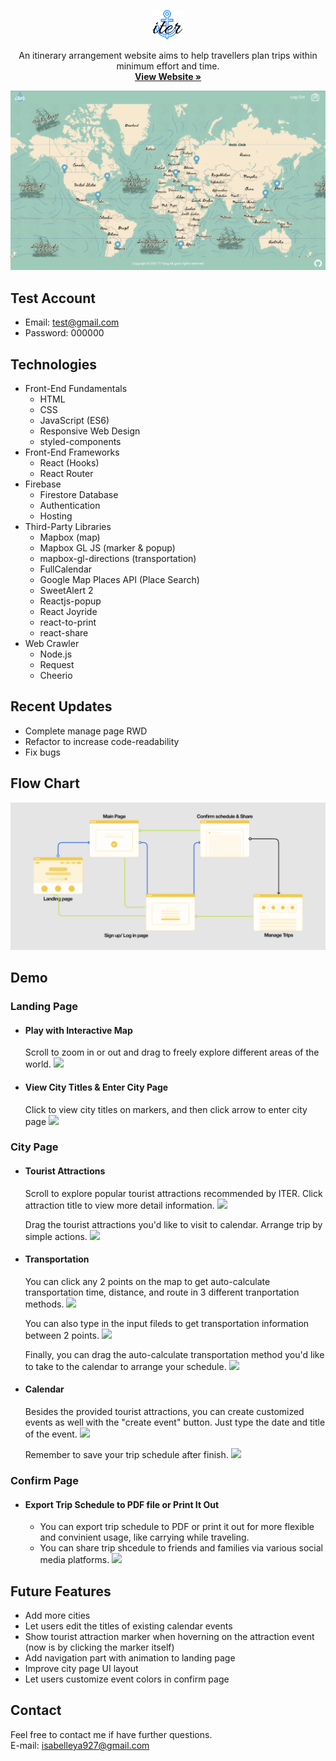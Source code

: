 <p align="center">
    <img src="./src/images/logo3.png" alt="Logo" width="50" >
  <p align="center">
   An itinerary arrangement website aims to help travellers plan trips within minimum effort and time.
    <br />
    <a href="https://iter-e3ef2.web.app/"><strong>View Website »</strong></a>
    <br />
    
  </p> 
</p>
<kbd  align="center">
    <a href="https://iter-e3ef2.web.app/">
        <img src="./src/images/mainPage.png" >
    </a>
</kbd>

## Test Account

- Email: test@gmail.com
- Password: 000000

## Technologies

- Front-End Fundamentals
  - HTML
  - CSS
  - JavaScript (ES6)
  - Responsive Web Design
  - styled-components
- Front-End Frameworks
  - React (Hooks)
  - React Router
- Firebase
  - Firestore Database
  - Authentication
  - Hosting
- Third-Party Libraries
  - Mapbox (map)
  - Mapbox GL JS (marker & popup)
  - mapbox-gl-directions (transportation)
  - FullCalendar
  - Google Map Places API (Place Search)
  - SweetAlert 2
  - Reactjs-popup
  - React Joyride
  - react-to-print
  - react-share
- Web Crawler
  - Node.js
  - Request
  - Cheerio

## Recent Updates

- Complete manage page RWD
- Refactor to increase code-readability
- Fix bugs

## Flow Chart

![](./src/images/flowChart.jpg)

## Demo

### Landing Page

- #### Play with Interactive Map

  Scroll to zoom in or out and drag to freely explore different areas of the world.
  <kbd>
  <img src="./src/images/interactiveMap.gif" >
  </kbd>

- #### View City Titles & Enter City Page

  Click to view city titles on markers, and then click arrow to enter city page
  <kbd>
  <img src="./src/images/mapClick.gif" >
  </kbd>

### City Page

- #### Tourist Attractions

  Scroll to explore popular tourist attractions recommended by ITER. Click attraction title to view more detail information.
  <kbd>
  <img src="./src/images/allTouristAttractions.gif" >
  </kbd>

  Drag the tourist attractions you'd like to visit to calendar. Arrange trip by simple actions.
  <kbd>
  <img src="./src/images/attractionEvent.gif" >
  </kbd>

- #### Transportation

  You can click any 2 points on the map to get auto-calculate transportation time, distance, and route in 3 different tranportation methods.
  <kbd>
  <img src="./src/images/transportationClick.gif" >
  </kbd>

  You can also type in the input fileds to get transportation information between 2 points.
  <kbd>
  <img src="./src/images/transportationType.gif" >
  </kbd>

  Finally, you can drag the auto-calculate transportation method you'd like to take to the calendar to arrange your schedule.
  <kbd>
  <img src="./src/images/transportationEvent.gif" >
  </kbd>

- #### Calendar

  Besides the provided tourist attractions, you can create customized events as well with the "create event" button. Just type the date and title of the event.
  <kbd>
  <img src="./src/images/createEvent.gif" >
  </kbd>

  Remember to save your trip schedule after finish.
  <kbd>
  <img src="./src/images/saveTrip.gif" >
  </kbd>

### Confirm Page

- #### Export Trip Schedule to PDF file or Print It Out
  - You can export trip schedule to PDF or print it out for more flexible and convinient usage, like carrying while traveling.
  - You can share trip shcedule to friends and families via various social media platforms.
    <kbd>
    <img src="./src/images/confirmPage.gif" >
    </kbd>

## Future Features

- Add more cities
- Let users edit the titles of existing calendar events
- Show tourist attraction marker when hoverning on the attraction event (now is by clicking the marker itself)
- Add navigation part with animation to landing page
- Improve city page UI layout
- Let users customize event colors in confirm page

## Contact

Feel free to contact me if have further questions.<br>
E-mail: isabelleya927@gmail.com
